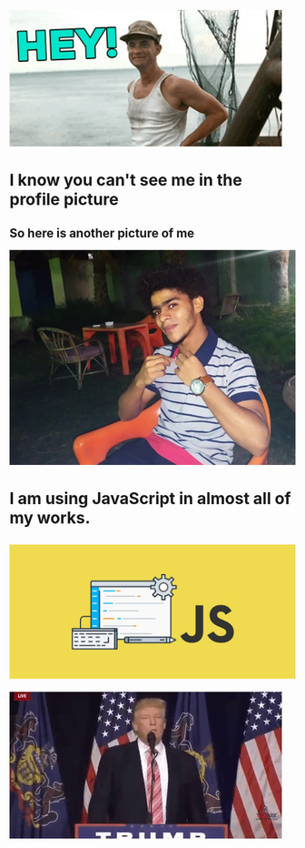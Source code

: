 ![](images/hey.gif)
# I know you can't see me in the profile picture
## So here is another picture of me
![](images/me1.jpg)
# I am using JavaScript in almost all of my works.
![](images/js.jpg)
---
![](images/bye.gif)
